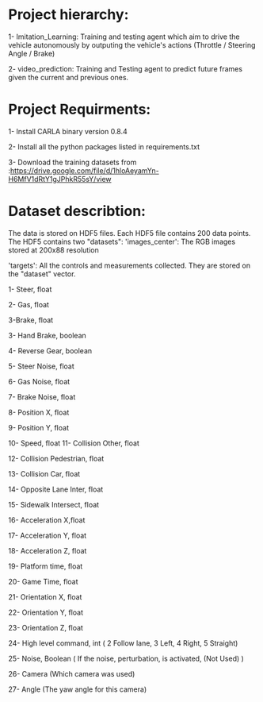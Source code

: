 # Project hierarchy:
1- Imitation_Learning: Training and testing agent which aim to drive the vehicle autonomously by outputing the vehicle's actions (Throttle / Steering Angle / Brake)

2- video_prediction: Training and Testing agent to predict future frames given the current and previous ones.

# Project Requirments:
1- Install CARLA binary version 0.8.4

2- Install all the python packages listed in requirements.txt

3- Download the training datasets from :https://drive.google.com/file/d/1hloAeyamYn-H6MfV1dRtY1gJPhkR55sY/view

# Dataset describtion:
The data is stored on HDF5 files. Each HDF5 file contains 200 data points. The HDF5 contains two "datasets": 'images_center': 
The RGB images stored at 200x88 resolution

'targets': 
All the controls and measurements collected. They are stored on the "dataset" vector.

1- Steer, float

2- Gas, float

3-Brake, float

3- Hand Brake, boolean

4- Reverse Gear, boolean

5- Steer Noise, float

6- Gas Noise, float

7- Brake Noise, float

8- Position X, float

9- Position Y, float

10- Speed, float
11- Collision Other, float

12- Collision Pedestrian, float

13- Collision Car, float

14- Opposite Lane Inter, float

15- Sidewalk Intersect, float

16- Acceleration X,float

17- Acceleration Y, float

18- Acceleration Z, float

19- Platform time, float

20- Game Time, float

21- Orientation X, float

22- Orientation Y, float

23- Orientation Z, float

24- High level command, int ( 2 Follow lane, 3 Left, 4 Right, 5 Straight)

25- Noise, Boolean ( If the noise, perturbation, is activated, (Not Used) )

26- Camera (Which camera was used)

27- Angle (The yaw angle for this camera)
